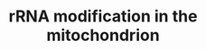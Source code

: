 ---
authors:
- ReactomeTeam
description: 'Five modified nucleotides have been detected in the 12S rRNA: 5-methylcytidine-841
  catalyzed by NSUN4, 6-dimethyladenosine-936 catalyzed by TFB1M, 6-dimethyladenosine-937
  catalyzed by TFB1M,  5-methyluridine-429, and 4-methylcytidine-839 (reviewed in
  Van Haute et al. 2015). Four modified nucleotides have been detected in 16S rRNA:
  2''-O-methylguanosine-1145 catalyzed by MRM1, 2''-O-methylguanosine-1370 catalyzed
  by RNMTL1 (MRM3), 2''-O-methyluridine-1369 catalyzed by FTSJ2 (MRM2), and pseudouridine-1397.
  2''-O-methyluridine-1369 and 2''-O-methylguanosone-1370 occur in the A-loop of rRNA
  which is located at the peptidyl transferase center of the large subunit. Here the
  modified residues play a role in interaction with the aminoacyl site of tRNA. Knockouts
  of TFB1M and NSUN4 are lethal in mice and mutations in TFB1M may be related to aminoglycoside-induced
  deafness (reviewed in Van Haute et al. 2015).  View original pathway at [http://www.reactome.org/PathwayBrowser/#DIAGRAM=6793080
  Reactome].'
last-edited: 2021-01-25
organisms:
- Homo sapiens
redirect_from:
- /index.php/Pathway:WP4099
- /instance/WP4099
revision: null
schema-jsonld:
- '@context': https://schema.org/
  '@id': https://wikipathways.github.io/pathways/WP4099.html
  '@type': Dataset
  creator:
    '@type': Organization
    name: WikiPathways
  description: 'Five modified nucleotides have been detected in the 12S rRNA: 5-methylcytidine-841
    catalyzed by NSUN4, 6-dimethyladenosine-936 catalyzed by TFB1M, 6-dimethyladenosine-937
    catalyzed by TFB1M,  5-methyluridine-429, and 4-methylcytidine-839 (reviewed in
    Van Haute et al. 2015). Four modified nucleotides have been detected in 16S rRNA:
    2''-O-methylguanosine-1145 catalyzed by MRM1, 2''-O-methylguanosine-1370 catalyzed
    by RNMTL1 (MRM3), 2''-O-methyluridine-1369 catalyzed by FTSJ2 (MRM2), and pseudouridine-1397.
    2''-O-methyluridine-1369 and 2''-O-methylguanosone-1370 occur in the A-loop of
    rRNA which is located at the peptidyl transferase center of the large subunit.
    Here the modified residues play a role in interaction with the aminoacyl site
    of tRNA. Knockouts of TFB1M and NSUN4 are lethal in mice and mutations in TFB1M
    may be related to aminoglycoside-induced deafness (reviewed in Van Haute et al.
    2015).  View original pathway at [http://www.reactome.org/PathwayBrowser/#DIAGRAM=6793080
    Reactome].'
  keywords:
  - 12S rRNA
  - 12S rRNA containing
  - 16S rRNA
  - 16S rRNA containing
  - 2'-O-methylG-1145
  - 2'-O-methylG-1370
  - 2'-O-methylU-1369
  - 5-methylC-841
  - 6-dimethylA-936,937
  - AdoHcy
  - AdoMet
  - FTSJ2
  - MRM1
  - 'MTERF4 '
  - MTERF4:NSUN4
  - 'NSUN4 '
  - RNMTL1
  - TFB1M
  license: CC0
  name: rRNA modification in the mitochondrion
seo: CreativeWork
title: rRNA modification in the mitochondrion
wpid: WP4099
---